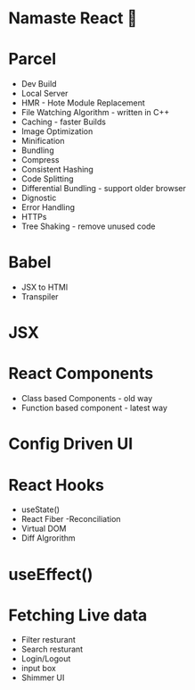 # Namaste React 🚀

# Parcel

- Dev Build
- Local Server
- HMR - Hote Module Replacement
- File Watching Algorithm - written in C++
- Caching - faster Builds
- Image Optimization
- Minification
- Bundling
- Compress
- Consistent Hashing
- Code Splitting
- Differential Bundling - support older browser
- Dignostic
- Error Handling
- HTTPs
- Tree Shaking - remove unused code

# Babel

- JSX to HTMl
- Transpiler

# JSX

# React Components

- Class based Components - old way
- Function based component - latest way

# Config Driven UI

# React Hooks

- useState()
- React Fiber -Reconciliation
- Virtual DOM
- Diff Algrorithm

# useEffect()

# Fetching Live data

- Filter resturant
- Search resturant
- Login/Logout
- input box
- Shimmer UI
